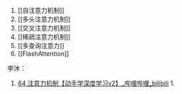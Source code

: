 1.  [[自注意力机制]]
2. [[多头注意力机制]]
3. [[交叉注意力机制]]
4. [[稀疏注意力机制]]
5. [[多查询注意力]]
6. [[FlashAttention]]

李沐：
1.  [64 注意力机制【动手学深度学习v2】_哔哩哔哩_bilibili](https://www.bilibili.com/video/BV1264y1i7R1)
	1. 

